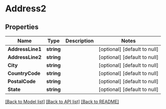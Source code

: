 # Address2

## Properties
Name | Type | Description | Notes
------------ | ------------- | ------------- | -------------
**AddressLine1** | **string** |  | [optional] [default to null]
**AddressLine2** | **string** |  | [optional] [default to null]
**City** | **string** |  | [optional] [default to null]
**CountryCode** | **string** |  | [optional] [default to null]
**PostalCode** | **string** |  | [optional] [default to null]
**State** | **string** |  | [optional] [default to null]

[[Back to Model list]](../README.md#documentation-for-models) [[Back to API list]](../README.md#documentation-for-api-endpoints) [[Back to README]](../README.md)

